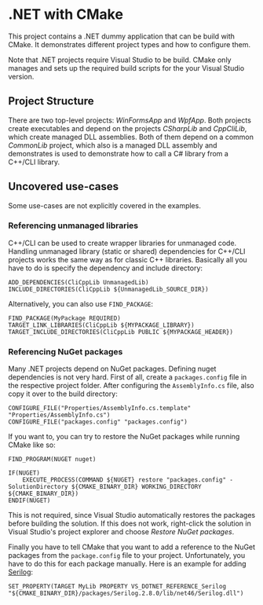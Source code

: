 # .NET with CMake

This project contains a .NET dummy application that can be build with CMake. It demonstrates different project types and how to configure them.

Note that .NET projects require Visual Studio to be build. CMake only manages and sets up the required build scripts for the your Visual Studio version.

## Project Structure

There are two top-level projects: *WinFormsApp* and *WpfApp*. Both projects create executables and depend on the projects *CSharpLib* and *CppCliLib*, which create managed DLL assemblies. Both of them depend on a common *CommonLib* project, which also is a managed DLL assembly and demonstrates is used to demonstrate how to call a C# library from a C++/CLI library.

## Uncovered use-cases

Some use-cases are not explicitly covered in the examples.

### Referencing unmanaged libraries

C++/CLI can be used to create wrapper libraries for unmanaged code. Handling unmanaged library (static or shared) dependencies for C++/CLI projects works the same way as for classic C++ libraries. Basically all you have to do is specify the dependency and include directory:

    ADD_DEPENDENCIES(CliCppLib UnmanagedLib)
    INCLUDE_DIRECTORIES(CliCppLib ${UnmanagedLib_SOURCE_DIR})

Alternatively, you can also use `FIND_PACKAGE`:

    FIND_PACKAGE(MyPackage REQUIRED)
    TARGET_LINK_LIBRARIES(CliCppLib ${MYPACKAGE_LIBRARY})
    TARGET_INCLUDE_DIRECTORIES(CliCppLib PUBLIC ${MYPACKAGE_HEADER})

### Referencing NuGet packages

Many .NET projects depend on NuGet packages. Defining nuget dependencies is not very hard. First of all, create a `packages.config` file in the respective project folder. After configuring the `AssemblyInfo.cs` file, also copy it over to the build directory:

    CONFIGURE_FILE("Properties/AssemblyInfo.cs.template" "Properties/AssemblyInfo.cs")
    CONFIGURE_FILE("packages.config" "packages.config")

If you want to, you can try to restore the NuGet packages while running CMake like so:

    FIND_PROGRAM(NUGET nuget)

    IF(NUGET)
	    EXECUTE_PROCESS(COMMAND ${NUGET} restore "packages.config" -SolutionDirectory ${CMAKE_BINARY_DIR} WORKING_DIRECTORY ${CMAKE_BINARY_DIR})
    ENDIF(NUGET)

This is not required, since Visual Studio automatically restores the packages before building the solution. If this does not work, right-click the solution in Visual Studio's project explorer and choose *Restore NuGet packages*.

Finally you have to tell CMake that you want to add a reference to the NuGet packages from the `package.config` file to your project. Unfortunately, you have to do this for each package manually. Here is an example for adding [Serilog](https://serilog.net/):

    SET_PROPERTY(TARGET MyLib PROPERTY VS_DOTNET_REFERENCE_Serilog "${CMAKE_BINARY_DIR}/packages/Serilog.2.8.0/lib/net46/Serilog.dll")